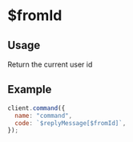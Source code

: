 # $fromId

## Usage

Return the current user id

## Example

```javascript
client.command({
  name: "command",
  code: `$replyMessage[$fromId]`,
});
```
